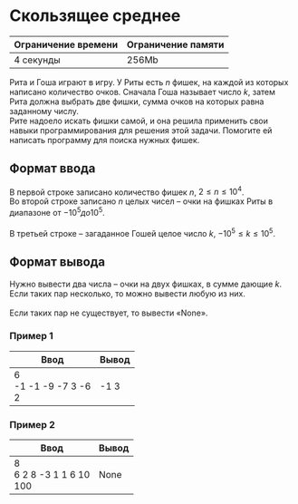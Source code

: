 # Скользящее среднее

| Ограничение времени | Ограничение памяти |
|---------------------|--------------------|
| 4 секунды           | 256Mb              |

Рита и Гоша играют в игру. У Риты есть $n$ фишек, на каждой из которых написано количество очков. Сначала Гоша называет число $k$, затем Рита должна выбрать две фишки, сумма очков на которых равна заданному числу.<br>
Рите надоело искать фишки самой, и она решила применить свои навыки программирования для решения этой задачи. Помогите ей написать программу для поиска нужных фишек.

## Формат ввода

В первой строке записано количество фишек $n$, $2 ≤ n ≤ 10^4$.<br>
Во второй строке записано $n$ целых чисел – очки на фишках Риты в диапазоне от $-10^5 до 10^5$.<br>
<br>
В третьей строке – загаданное Гошей целое число $k$, $-10^5 ≤ k ≤ 10^5$.

## Формат вывода

Нужно вывести два числа – очки на двух фишках, в сумме дающие $k$.<br>
Если таких пар несколько, то можно вывести любую из них.<br>
<br>
Если таких пар не существует, то вывести «None».

### Пример 1

| Ввод                       | Вывод |
|----------------------------|-------|
| 6<br>-1 -1 -9 -7 3 -6<br>2 | -1 3  |

### Пример 2

| Ввод                          | Вывод |
|-------------------------------|-------|
| 8<br>6 2 8 -3 1 1 6 10<br>100 | None  |

